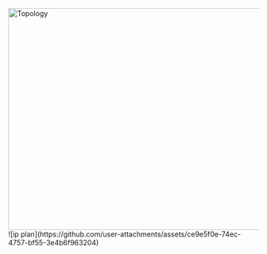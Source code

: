 
<img width="878" height="447" alt="Topology" src="https://github.com/user-attachments/assets/e5343781-8475-48ac-822b-f7f8626f7776" />
![ip plan](https://github.com/user-attachments/assets/ce9e5f0e-74ec-4757-bf55-3e4b6f963204)
